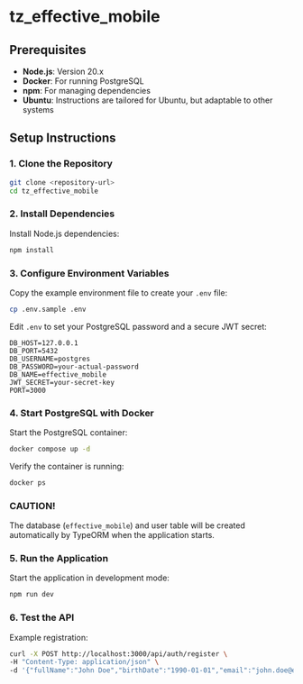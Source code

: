 # tz_effective_mobile

## Prerequisites

- **Node.js**: Version 20.x
- **Docker**: For running PostgreSQL
- **npm**: For managing dependencies
- **Ubuntu**: Instructions are tailored for Ubuntu, but adaptable to other systems

## Setup Instructions

### 1. Clone the Repository
```bash
git clone <repository-url>
cd tz_effective_mobile
```

### 2. Install Dependencies
Install Node.js dependencies:
```bash
npm install
```

### 3. Configure Environment Variables
Copy the example environment file to create your `.env` file:
```bash
cp .env.sample .env
```

Edit `.env` to set your PostgreSQL password and a secure JWT secret:
```env
DB_HOST=127.0.0.1
DB_PORT=5432
DB_USERNAME=postgres
DB_PASSWORD=your-actual-password
DB_NAME=effective_mobile
JWT_SECRET=your-secret-key
PORT=3000
```

### 4. Start PostgreSQL with Docker
Start the PostgreSQL container:
```bash
docker compose up -d
```

Verify the container is running:
```bash
docker ps
```

### CAUTION!
The database (`effective_mobile`) and user table will be created automatically by TypeORM when the application starts.

### 5. Run the Application
Start the application in development mode:
```bash
npm run dev
```

### 6. Test the API
Example registration:
```bash
curl -X POST http://localhost:3000/api/auth/register \
-H "Content-Type: application/json" \
-d '{"fullName":"John Doe","birthDate":"1990-01-01","email":"john.doe@example.com","password":"password123"}'
```
